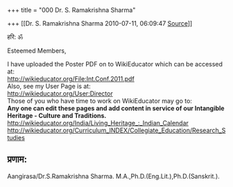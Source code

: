 +++
title = "000 Dr. S. Ramakrishna Sharma"

+++
[[Dr. S. Ramakrishna Sharma	2010-07-11, 06:09:47 [Source](https://groups.google.com/g/bvparishat/c/bbtSo1SZAlc)]]



हरि: ॐ  
  
Esteemed Members,  
  
I have uploaded the Poster PDF on to WikiEducator which can be accessed at:  
<http://wikieducator.org/File:Int.Conf.2011.pdf>  
Also, see my User Page is at:  
<http://wikieducator.org/User:Director>  
Those of you who have time to work on WikiEducator may go to:  
**Any one can edit these pages and add content in service of our Intangible Heritage - Culture and Traditions.**  
<http://wikieducator.org/India/Living_Heritage_:_Indian_Calendar>  
<http://wikieducator.org/Curriculum_INDEX/Collegiate_Education/Research_Studies>  
  
**प्रणाम:**  
--  
Aangirasa/Dr.S.Ramakrishna Sharma. M.A.,Ph.D.(Eng.Lit.),Ph.D.(Sanskrit.).  

